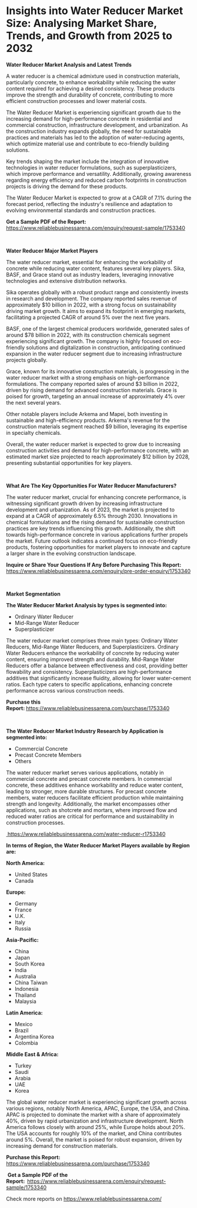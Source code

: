 <p><h1>Insights into Water Reducer Market Size: Analysing Market Share, Trends, and Growth from 2025 to 2032</h1></p><p><strong>Water Reducer Market Analysis and Latest Trends</strong></p>
<p><p>A water reducer is a chemical admixture used in construction materials, particularly concrete, to enhance workability while reducing the water content required for achieving a desired consistency. These products improve the strength and durability of concrete, contributing to more efficient construction processes and lower material costs.</p><p>The Water Reducer Market is experiencing significant growth due to the increasing demand for high-performance concrete in residential and commercial construction, infrastructure development, and urbanization. As the construction industry expands globally, the need for sustainable practices and materials has led to the adoption of water-reducing agents, which optimize material use and contribute to eco-friendly building solutions.</p><p>Key trends shaping the market include the integration of innovative technologies in water reducer formulations, such as superplasticizers, which improve performance and versatility. Additionally, growing awareness regarding energy efficiency and reduced carbon footprints in construction projects is driving the demand for these products. </p><p>The Water Reducer Market is expected to grow at a CAGR of 7.1% during the forecast period, reflecting the industry's resilience and adaptation to evolving environmental standards and construction practices.</p></p>
<p><strong>Get a Sample PDF of the Report:&nbsp;</strong> <a href="https://www.reliablebusinessarena.com/enquiry/request-sample/1753340?utm_campaign=2531&utm_medium=2&utm_source=Github&utm_content=ia&utm_term=01042025&utm_id=water-reducer">https://www.reliablebusinessarena.com/enquiry/request-sample/1753340</a></p>
<p>&nbsp;</p>
<p><strong>Water Reducer Major Market Players</strong></p>
<p><p>The water reducer market, essential for enhancing the workability of concrete while reducing water content, features several key players. Sika, BASF, and Grace stand out as industry leaders, leveraging innovative technologies and extensive distribution networks.</p><p>Sika operates globally with a robust product range and consistently invests in research and development. The company reported sales revenue of approximately $10 billion in 2022, with a strong focus on sustainability driving market growth. It aims to expand its footprint in emerging markets, facilitating a projected CAGR of around 5% over the next five years.</p><p>BASF, one of the largest chemical producers worldwide, generated sales of around $78 billion in 2022, with its construction chemicals segment experiencing significant growth. The company is highly focused on eco-friendly solutions and digitalization in construction, anticipating continued expansion in the water reducer segment due to increasing infrastructure projects globally.</p><p>Grace, known for its innovative construction materials, is progressing in the water reducer market with a strong emphasis on high-performance formulations. The company reported sales of around $3 billion in 2022, driven by rising demand for advanced construction materials. Grace is poised for growth, targeting an annual increase of approximately 4% over the next several years.</p><p>Other notable players include Arkema and Mapei, both investing in sustainable and high-efficiency products. Arkema's revenue for the construction materials segment reached $9 billion, leveraging its expertise in specialty chemicals.</p><p>Overall, the water reducer market is expected to grow due to increasing construction activities and demand for high-performance concrete, with an estimated market size projected to reach approximately $12 billion by 2028, presenting substantial opportunities for key players.</p></p>
<p>&nbsp;</p>
<p><strong>What Are The Key Opportunities For Water Reducer Manufacturers?</strong></p>
<p><p>The water reducer market, crucial for enhancing concrete performance, is witnessing significant growth driven by increasing infrastructure development and urbanization. As of 2023, the market is projected to expand at a CAGR of approximately 6.5% through 2030. Innovations in chemical formulations and the rising demand for sustainable construction practices are key trends influencing this growth. Additionally, the shift towards high-performance concrete in various applications further propels the market. Future outlook indicates a continued focus on eco-friendly products, fostering opportunities for market players to innovate and capture a larger share in the evolving construction landscape.</p></p>
<p><strong>Inquire or Share Your Questions If Any Before Purchasing This Report:</strong> <a href="https://www.reliablebusinessarena.com/enquiry/pre-order-enquiry/1753340?utm_campaign=2531&utm_medium=2&utm_source=Github&utm_content=ia&utm_term=01042025&utm_id=water-reducer">https://www.reliablebusinessarena.com/enquiry/pre-order-enquiry/1753340</a></p>
<p>&nbsp;</p>
<p><strong>Market Segmentation</strong></p>
<p><strong>The Water Reducer Market Analysis by types is segmented into:</strong></p>
<p><ul><li>Ordinary Water Reducer</li><li>Mid-Range Water Reducer</li><li>Superplasticizer</li></ul></p>
<p><p>The water reducer market comprises three main types: Ordinary Water Reducers, Mid-Range Water Reducers, and Superplasticizers. Ordinary Water Reducers enhance the workability of concrete by reducing water content, ensuring improved strength and durability. Mid-Range Water Reducers offer a balance between effectiveness and cost, providing better flowability and consistency. Superplasticizers are high-performance additives that significantly increase fluidity, allowing for lower water-cement ratios. Each type caters to specific applications, enhancing concrete performance across various construction needs.</p></p>
<p><strong>Purchase this Report:&nbsp;</strong><a href="https://www.reliablebusinessarena.com/purchase/1753340?utm_campaign=2531&utm_medium=2&utm_source=Github&utm_content=ia&utm_term=01042025&utm_id=water-reducer">https://www.reliablebusinessarena.com/purchase/1753340</a></p>
<p>&nbsp;</p>
<p><strong>The Water Reducer Market Industry Research by Application is segmented into:</strong></p>
<p><ul><li>Commercial Concrete</li><li>Precast Concrete Members</li><li>Others</li></ul></p>
<p><p>The water reducer market serves various applications, notably in commercial concrete and precast concrete members. In commercial concrete, these additives enhance workability and reduce water content, leading to stronger, more durable structures. For precast concrete members, water reducers facilitate efficient production while maintaining strength and longevity. Additionally, the market encompasses other applications, such as shotcrete and mortars, where improved flow and reduced water ratios are critical for performance and sustainability in construction processes.</p></p>
<p><a href="https://www.reliablebusinessarena.com/water-reducer-r1753340?utm_campaign=2531&utm_medium=2&utm_source=Github&utm_content=ia&utm_term=01042025&utm_id=water-reducer">&nbsp;https://www.reliablebusinessarena.com/water-reducer-r1753340</a></p>
<p><strong>In terms of Region, the Water Reducer Market Players available by Region are:</strong></p>
<p>
    <p> <strong> North America: </strong>
        <ul>
            <li>United States</li>
            <li>Canada</li>
        </ul>
        </p> 
    <p> <strong> Europe: </strong>
        <ul>
            <li>Germany</li>
            <li>France</li>
            <li>U.K.</li>
            <li>Italy</li>
            <li>Russia</li>
        </ul>
        </p> 
    <p> <strong> Asia-Pacific: </strong>
        <ul>
            <li>China</li>
            <li>Japan</li>
            <li>South Korea</li>
            <li>India</li>
            <li>Australia</li>
            <li>China Taiwan</li>
            <li>Indonesia</li>
            <li>Thailand</li>
            <li>Malaysia</li>
        </ul>
        </p> 
    <p> <strong> Latin America: </strong>
        <ul>
            <li>Mexico</li>
            <li>Brazil</li>
            <li>Argentina Korea</li>
            <li>Colombia</li>
        </ul>
        </p> 
    <p> <strong> Middle East & Africa: </strong>
        <ul>
            <li>Turkey</li>
            <li>Saudi</li>
            <li>Arabia</li>
            <li>UAE</li>
            <li>Korea</li>
        </ul>
    </p>
    </p>
<p><p>The global water reducer market is experiencing significant growth across various regions, notably North America, APAC, Europe, the USA, and China. APAC is projected to dominate the market with a share of approximately 40%, driven by rapid urbanization and infrastructure development. North America follows closely with around 25%, while Europe holds about 20%. The USA accounts for roughly 10% of the market, and China contributes around 5%. Overall, the market is poised for robust expansion, driven by increasing demand for construction materials.</p></p>
<p><strong>Purchase this Report: </strong><a href="https://www.reliablebusinessarena.com/purchase/1753340?utm_campaign=2531&utm_medium=2&utm_source=Github&utm_content=ia&utm_term=01042025&utm_id=water-reducer">https://www.reliablebusinessarena.com/purchase/1753340</a></p>
<p>&nbsp;<strong>Get a Sample PDF of the Report:&nbsp;&nbsp;</strong><a href="https://www.reliablebusinessarena.com/enquiry/request-sample/1753340?utm_campaign=2531&utm_medium=2&utm_source=Github&utm_content=ia&utm_term=01042025&utm_id=water-reducer">https://www.reliablebusinessarena.com/enquiry/request-sample/1753340</a></p>
<p><strong></strong></p>
<p>Check more reports on <a href="https://www.reliablebusinessarena.com/?utm_campaign=2531&utm_medium=2&utm_source=Github&utm_content=ia&utm_term=01042025&utm_id=water-reducer">https://www.reliablebusinessarena.com/</a></p>